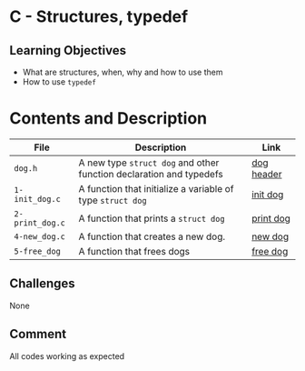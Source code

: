 # C - Structures, typedef

## Learning Objectives
- What are structures, when, why and how to use them
- How to use `typedef`

# Contents and Description
| File            | Description                                                         | Link                                                                                                                 |
|-----------------|---------------------------------------------------------------------|----------------------------------------------------------------------------------------------------------------------|
| `dog.h`         | A new type `struct dog` and other function declaration and typedefs | [dog header](https://github.com/araromi2/alx-low_level_programming/blob/master/0x0E-structures_typedef/dog.h)        |
| `1-init_dog.c`  | A function that initialize a variable of type `struct dog`          | [init dog](https://github.com/araromi2/alx-low_level_programming/blob/master/0x0E-structures_typedef/1-init_dog.c)   |
| `2-print_dog.c` | A function that prints a `struct dog`                               | [print dog](https://github.com/araromi2/alx-low_level_programming/blob/master/0x0E-structures_typedef/2-print_dog.c) |
| `4-new_dog.c`   | A function that creates a new dog.                                  | [new dog](https://github.com/araromi2/alx-low_level_programming/blob/master/0x0E-structures_typedef/4-new_dog.c)     |
| `5-free_dog`    | A function that frees dogs                                          | [free dog](https://github.com/araromi2/alx-low_level_programming/blob/master/0x0E-structures_typedef/5-free_dog.c)   |
## Challenges
None
## Comment
All codes working as expected
